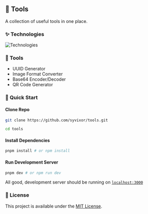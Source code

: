 ## 🍃 Tools

A collection of useful tools in one place.

### ✨ Technologies

![Technologies](https://skills.syvixor.com/api/icons?i=ts,nuxt,vueuse,tailwind)

### 🔧 Tools

- UUID Generator
- Image Format Converter
- Base64 Encoder/Decoder
- QR Code Generator

### 🚀 Quick Start

#### Clone Repo
  
```bash
git clone https://github.com/syvixor/tools.git

cd tools
```

#### Install Dependencies

```bash
pnpm install # or npm install
```

#### Run Development Server

```bash
pnpm dev # or npm run dev
```

All good, development server should be running on [`localhost:3000`](http://localhost:3000)

### 📜 License

This project is available under the [MIT License](LICENSE).